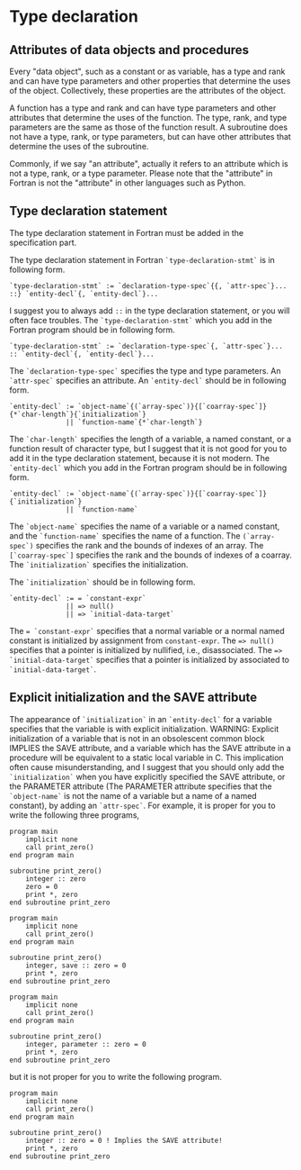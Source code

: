 # Type declaration

## Attributes of data objects and procedures

Every "data object", such as a constant or as variable, has a type and rank and can have type parameters and other properties that determine the uses of the object. Collectively, these properties are the attributes of the object.

A function has a type and rank and can have type parameters and other attributes that determine the uses of the function. The type, rank, and type parameters are the same as those of the function result. A subroutine does not have a type, rank, or type parameters, but can have other attributes that determine the uses of the subroutine.

Commonly, if we say "an attribute", actually it refers to an attribute which is not a type, rank, or a type parameter. Please note that the "attribute" in Fortran is not the "attribute" in other languages such as Python.

## Type declaration statement

The type declaration statement in Fortran must be added in the specification part.

The type declaration statement in Fortran `` `type-declaration-stmt` `` is in following form.
```
`type-declaration-stmt` := `declaration-type-spec`{{, `attr-spec`}... ::} `entity-decl`{, `entity-decl`}...
```
I suggest you to always add `::` in the type declaration statement, or you will often face troubles. The `` `type-declaration-stmt` `` which you add in the Fortran program should be in following form.
```
`type-declaration-stmt` := `declaration-type-spec`{, `attr-spec`}... :: `entity-decl`{, `entity-decl`}...
```

The `` `declaration-type-spec` `` specifies the type and type parameters. An `` `attr-spec` `` specifies an attribute. An `` `entity-decl` `` should be in following form.
```
`entity-decl` := `object-name`{(`array-spec`)}{[`coarray-spec`]}{*`char-length`}{`initialization`}
              || `function-name`{*`char-length`}
```
The `` `char-length` `` specifies the length of a variable, a named constant, or a function result of character type, but I suggest that it is not good for you to add it in the type declaration statement, because it is not modern. The `` `entity-decl` `` which you add in the Fortran program should be in following form.
```
`entity-decl` := `object-name`{(`array-spec`)}{[`coarray-spec`]}{`initialization`}
              || `function-name`
```
The `` `object-name` `` specifies the name of a variable or a named constant, and the `` `function-name` `` specifies the name of a function. The `` (`array-spec`) `` specifies the rank and the bounds of indexes of an array. The `` [`coarray-spec`] `` specifies the rank and the bounds of indexes of a coarray. The `` `initialization` `` specifies the initialization.

The `` `initialization` `` should be in following form.
```
`entity-decl` := = `constant-expr`
              || => null()
              || => `initial-data-target`
```
The `` = `constant-expr` `` specifies that a normal variable or a normal named constant is initialized by assignment from `constant-expr`. The `` => null() `` specifies that a pointer is initialized by nullified, i.e., disassociated. The `` => `initial-data-target` `` specifies that a pointer is initialized by associated to `` `initial-data-target` ``.

## Explicit initialization and the SAVE attribute

The appearance of `` `initialization` `` in an `` `entity-decl` `` for a variable specifies that the variable is with explicit initialization. WARNING: Explicit initialization of a variable that is not in an obsolescent common block IMPLIES the SAVE attribute, and a variable which has the SAVE attribute in a procedure will be equivalent to a static local variable in C. This implication often cause misunderstanding, and I suggest that you should only add the `` `initialization` `` when you have explicitly specified the SAVE attribute, or the PARAMETER attribute (The PARAMETER attribute specifies that the `` `object-name` `` is not the name of a variable but a name of a named constant), by adding an `` `attr-spec` ``. For example, it is proper for you to write the following three programs,
```fortran-free-form
program main
    implicit none
    call print_zero()
end program main

subroutine print_zero()
    integer :: zero
    zero = 0
    print *, zero
end subroutine print_zero
```
```fortran-free-form
program main
    implicit none
    call print_zero()
end program main

subroutine print_zero()
    integer, save :: zero = 0
    print *, zero
end subroutine print_zero
```
```fortran-free-form
program main
    implicit none
    call print_zero()
end program main

subroutine print_zero()
    integer, parameter :: zero = 0
    print *, zero
end subroutine print_zero
```
but it is not proper for you to write the following program.
```fortran-free-form
program main
    implicit none
    call print_zero()
end program main

subroutine print_zero()
    integer :: zero = 0 ! Implies the SAVE attribute!
    print *, zero
end subroutine print_zero
```

